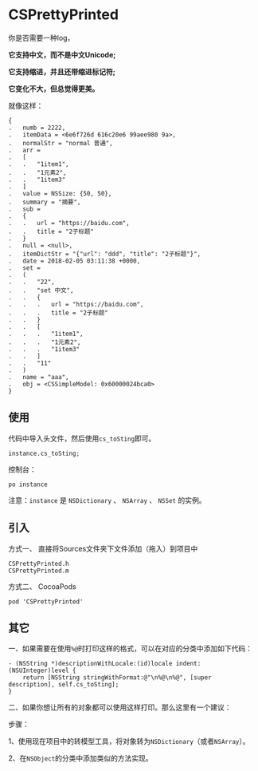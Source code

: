 # CSPrettyPrinted

你是否需要一种log，

**它支持中文，而不是中文Unicode;**

**它支持缩进，并且还带缩进标记符;**

**它变化不大，但总觉得更美。**

就像这样：

```
{
.   numb = 2222,
.   itemData = <6e6f726d 616c20e6 99aee980 9a>,
.   normalStr = "normal 普通",
.   arr = 
.   [
.   .   "1item1",
.   .   "1元素2",
.   .   "1item3"
.   ]
.   value = NSSize: {50, 50},
.   summary = "摘要",
.   sub = 
.   {
.   .   url = "https://baidu.com",
.   .   title = "2子标题"
.   }
.   null = <null>,
.   itemDictStr = "{"url": "ddd", "title": "2子标题"}",
.   date = 2018-02-05 03:11:38 +0000,
.   set = 
.   (
.   .   "22",
.   .   "set 中文",
.   .   {
.   .   .   url = "https://baidu.com",
.   .   .   title = "2子标题"
.   .   }
.   .   [
.   .   .   "1item1",
.   .   .   "1元素2",
.   .   .   "1item3"
.   .   ]
.   .   "11"
.   )
.   name = "aaa",
.   obj = <CSSimpleModel: 0x60000024bca0>
}
```

## 使用

代码中导入头文件，然后使用`cs_toSting`即可。

```
instance.cs_toSting;
```

控制台：

```
po instance
```

注意：`instance` 是 `NSDictionary` 、 `NSArray` 、 `NSSet` 的实例。


## 引入

方式一、 直接将Sources文件夹下文件添加（拖入）到项目中

```
CSPrettyPrinted.h
CSPrettyPrinted.m
```

方式二、 CocoaPods

```
pod 'CSPrettyPrinted'
```

## 其它

一、如果需要在使用`%@`时打印这样的格式，可以在对应的分类中添加如下代码：

```
- (NSString *)descriptionWithLocale:(id)locale indent:(NSUInteger)level {
    return [NSString stringWithFormat:@"\n%@\n%@", [super description], self.cs_toSting];
}
```

二、如果你想让所有的对象都可以使用这样打印。那么这里有一个建议：

步骤：

1、使用现在项目中的转模型工具，将对象转为`NSDictionary`（或者`NSArray`）。

2、在`NSObject`的分类中添加类似的方法实现。